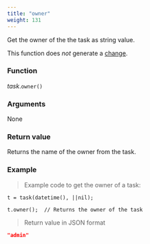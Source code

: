 ```yaml
---
title: "owner"
weight: 131
---
```


Get the owner of the the task as string value.

This function does *not* generate a [change](../../../overview/changes).

### Function

*task*.`owner()`

### Arguments

None

### Return value

Returns the name of the owner from the task.

### Example

> Example code to get the owner of a task:

```thingsdb,json_response
t = task(datetime(), ||nil);

t.owner();  // Returns the owner of the task
```

> Return value in JSON format

```json
"admin"
```